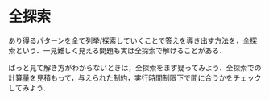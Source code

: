 # 全探索

あり得るパターンを全て列挙/探索していくことで答えを導き出す方法を，全探索という．一見難しく見える問題も実は全探索で解けることがある．

ぱっと見て解き方がわからないときは，全探索をまず疑ってみよう．全探索での計算量を見積もって，与えられた制約，実行時間制限下で間に合うかをチェックしてみよう．